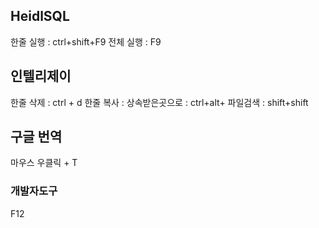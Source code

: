 
## HeidlSQL 
한줄 실행 : ctrl+shift+F9
전체 실행 : F9

## 인텔리제이

한줄 삭제 : ctrl + d
한줄 복사 : 
상속받은곳으로 : ctrl+alt+
파일검색 : shift+shift

## 구글 번역
마우스 우클릭 + T

### 개발자도구
F12


